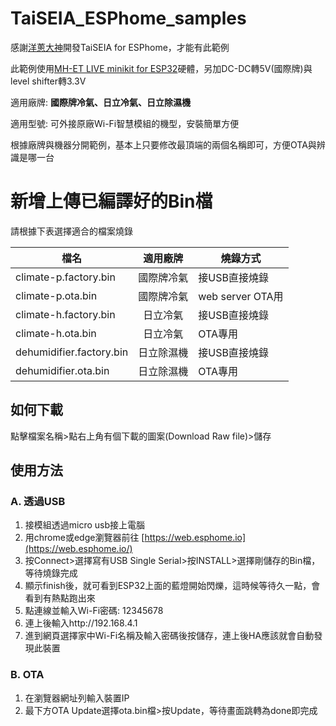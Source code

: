 # TaiSEIA_ESPhome_samples

感謝[洋蔥大神](https://github.com/tsunglung/taixia)開發TaiSEIA for ESPhome，才能有此範例

此範例使用[MH-ET LIVE minikit for ESP32](https://doc.riot-os.org/group__boards__esp32__mh-et-live-minikit.html)硬體，另加DC-DC轉5V(國際牌)與level shifter轉3.3V

適用廠牌: **國際牌冷氣、日立冷氣、日立除濕機**

適用型號: 可外接原廠Wi-Fi智慧模組的機型，安裝簡單方便

根據廠牌與機器分開範例，基本上只要修改最頂端的兩個名稱即可，方便OTA與辨識是哪一台

# 新增上傳已編譯好的Bin檔

請根據下表選擇適合的檔案燒錄

| 檔名 | 適用廠牌 | 燒錄方式 |
|-------|:-----:|-------|
| climate-p.factory.bin |  國際牌冷氣  |  接USB直接燒錄  |
| climate-p.ota.bin |  國際牌冷氣  |  web server OTA用  |
| climate-h.factory.bin |  日立冷氣  |  接USB直接燒錄  |
| climate-h.ota.bin |  日立冷氣  |  OTA專用  |
| dehumidifier.factory.bin |  日立除濕機  |  接USB直接燒錄  |
| dehumidifier.ota.bin |  日立除濕機  |  OTA專用  |

## 如何下載

點擊檔案名稱>點右上角有個下載的圖案(Download Raw file)>儲存

## 使用方法

### A. 透過USB

1. 接模組透過micro usb接上電腦
2. 用chrome或edge瀏覽器前往 [https://web.esphome.io](https://web.esphome.io/)
3. 按Connect>選擇寫有USB Single Serial>按INSTALL>選擇剛儲存的Bin檔，等待燒錄完成
4. 顯示finish後，就可看到ESP32上面的藍燈開始閃爍，這時候等待久一點，會看到有熱點跑出來
5. 點連線並輸入Wi-Fi密碼: 12345678
6. 連上後輸入http://192.168.4.1
7. 進到網頁選擇家中Wi-Fi名稱及輸入密碼後按儲存，連上後HA應該就會自動發現此裝置

### B. OTA

1. 在瀏覽器網址列輸入裝置IP
2. 最下方OTA Update選擇ota.bin檔>按Update，等待畫面跳轉為done即完成


